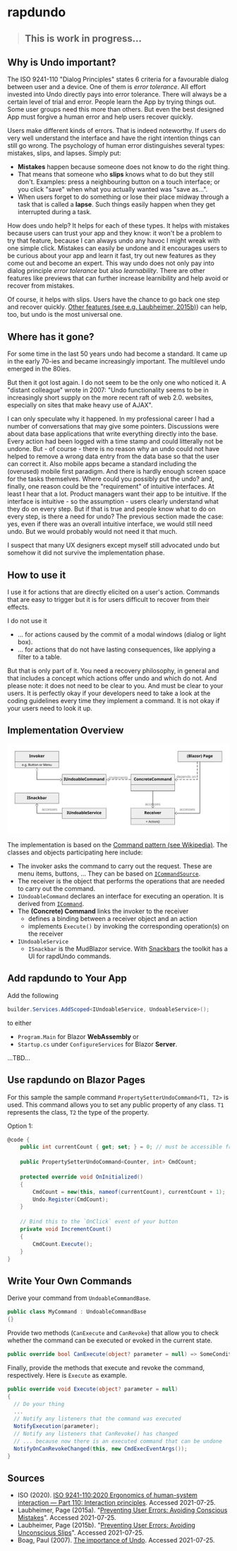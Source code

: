 # rapdundo

> ## This is work in progress...



## Why is Undo important?

The ISO 9241-110 "Dialog Principles" states 6 criteria for a favourable dialog between user and a device. One of them is *error tolerance*. All effort invested into Undo directly pays into error tolerance. There will always be a certain level of trial and error. People learn the App by trying things out. Some user groups need this more than others. But even the best designed App must forgive a human error and help users recover quickly.

Users make different kinds of errors. That is indeed noteworthy. If users do very well understand the interface and have the right intention things can still go wrong. The psychology of human error distinguishes several types: mistakes, slips, and lapses. Simply put:

* **Mistakes** happen because someone does not know to do the right thing.
* That means that someone who **slips** knows what to do but they still don't. Examples: press a neighbouring button on a touch interface; or you click "save" when what you actually wanted was "save as...".
* When users forget to do something or lose their place midway through a task that is called a **lapse**. Such things easily happen when they get interrupted during a task.

How does undo help? It helps for each of these types. It helps with mistakes because users can trust your app and they know: it won't be a problem to try that feature, because I can always undo any havoc I might wreak with one simple click. Mistakes can easily be undone and it encourages users to be curious about your app and learn it fast, try out new features as they come out and become an expert. This way undo does not only pay into dialog principle *error tolerance* but also *learnability*. There are other features like previews that can further increase learnibility and help avoid or recover from mistakes.

Of course, it helps with slips. Users have the chance to go back one step and recover quickly. [Other features (see e.g. Laubheimer, 2015b)](https://www.nngroup.com/articles/slips/)) can help, too, but undo is the most universal one.



## Where has it gone?

For some time in the last 50 years undo had become a standard. It came up in the early 70-ies and became increasingly important. The multilevel undo emerged in the 80ies.

But then it got lost again. I do not seem to be the only one who noticed it. A "distant colleague" wrote in 2007: "Undo functionality seems to be in increasingly short supply on the more recent raft of web 2.0. websites, especially on sites that make heavy use of AJAX".

I can only speculate why it happened. In my professional career I had a number of conversations that may give some pointers. Discussions were about data base applications that write everything directly into the base. Every action had been logged with a time stamp and could litterally not be undone. But - of course - there is no reason why an undo could not have helped to remove a wrong data entry from the data base so that the user can correct it. Also mobile apps became a standard including the (overused) mobile first paradigm. And there is hardly enough screen space for the tasks themselves. Where could you possibly put the undo? and, finally, one reason could be the "requirement" of intuitive interfaces. At least I hear that a lot. Product managers want their app to be intuitive. If the interface is intuitive - so the assumption - users clearly understand what they do on every step. But if that is true and people know what to do on every step, is there a need for undo? The previous section made the case: yes, even if there was an overall intuitive interface, we would still need undo. But we would probably would not need it that much.

I suspect that many UX designers except myself still advocated undo but somehow it did not survive the implementation phase.


## How to use it

I use it for actions that are directly elicited on a user's action. Commands that are easy to trigger but it is for users  difficult to recover from their effects.

I do not use it
* ... for actions caused by the commit of a modal windows (dialog or light box).
* ... for actions that do not have lasting consequences, like applying a filter to a table. 

But that is only part of it. You need a recovery philosophy, in general and that includes a concept which actions offer undo and which do not. And please note: it does not need to be clear to you. And must be clear to your users. It is perfectly okay if your developers need to take a look at the coding guidelines every time they implement a command. It is not okay if your users need to look it up.


## Implementation Overview

![Basic layout of the implemented solution](documentation/img/ClassVisu.svg)

The implementation is based on the [Command pattern (see Wikipedia)](https://en.wikipedia.org/w/index.php?title=Command_pattern&oldid=1025768927). The classes and objects participating here include:

* The invoker asks the command to carry out the request. These are menu items, buttons, ... They can be based on [`ICommandSource`](https://docs.microsoft.com/en-us/dotnet/api/system.windows.input.icommandsource).
* The receiver is the object that performs the operations that are needed to carry out the command.
* `IUndoableCommand` declares an interface for executing an operation. It is derived from [`ICommand`](https://docs.microsoft.com/en-us/dotnet/api/system.windows.input.icommand.canexecutechanged).
* The **(Concrete) Command** links the invoker to the receiver
  * defines a binding between a receiver object and an action
  * implements `Execute()` by invoking the corresponding operation(s) on the receiver
* `IUndoableService`
  * `ISnackbar` is the MudBlazor service. With [Snackbars](https://mudblazor.com/components/snackbar) the toolkit has a UI for rapdUndo commands.



## Add rapdundo to Your App

Add the following 
```C#
builder.Services.AddScoped<IUndoableService, UndoableService>();
```

to either

* `Program.Main` for Blazor **WebAssembly** or
* `Startup.cs` under `ConfigureServices` for Blazor **Server**.

...TBD...


## Use rapdundo on Blazor Pages

For this sample the sample command `PropertySetterUndoCommand<T1, T2>` is used. This command allows you to set any public property of any class. `T1` represents the class, `T2` the type of the property.

Option 1: 

```C#
@code {
    public int currentCount { get; set; } = 0; // must be accessible from outside for the command to change it

    public PropertySetterUndoCommand<Counter, int> CmdCount;

    protected override void OnInitialized()
    {
        CmdCount = new(this, nameof(currentCount), currentCount + 1);
        Undo.Register(CmdCount);
    }

    // Bind this to the `OnClick` event of your button
    private void IncrementCount()
    {
        CmdCount.Execute();
    }
}
```


## Write Your Own Commands


Derive your command from `UndoableCommandBase`.

```C#
public class MyCommand : UndoableCommandBase
{}
```


Provide two methods (`CanExecute` and `CanRevoke`) that allow you to check whether the command can be executed or evoked in the current state.

```C#
public override bool CanExecute(object? parameter = null) => SomeCondition == true;
```


Finally, provide the methods that execute and revoke the command, respectively. Here is `Èxecute` as example.

```C#
public override void Execute(object? parameter = null)
{
  // Do your thing
  ...
  // Notify any listeners that the command was executed
  NotifyExecution(parameter);
  // Notify any listeners that CanRevoke() has changed 
  // ... because now there is an executed command that can be undone
  NotifyOnCanRevokeChanged(this, new CmdExecEventArgs());
}
```

## Sources

* ISO (2020). [ISO 9241-110:2020 Ergonomics of human-system interaction — Part 110: Interaction principles](http://www.iso.org/iso/iso_catalogue/catalogue_tc/catalogue_detail.htm?csnumber=52075). Accessed 2021-07-25.
* Laubheimer, Page (2015a). "[Preventing User Errors: Avoiding Conscious Mistakes](https://www.nngroup.com/articles/user-mistakes/)". Accessed 2021-07-25.
* Laubheimer, Page (2015b). "[Preventing User Errors: Avoiding Unconscious Slips](https://www.nngroup.com/articles/slips/)". Accessed 2021-07-25.
* Boag, Paul  (2007). [The importance of Undo](https://boagworld.com/usability/the-importance-of-undo/). Accessed 2021-07-25.
